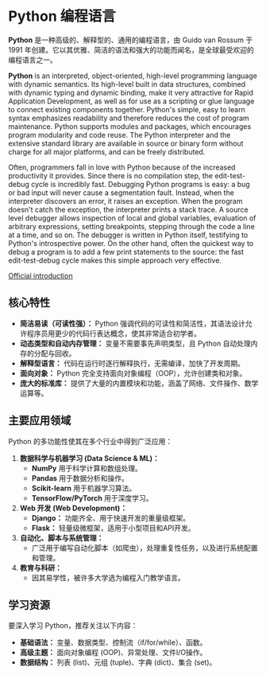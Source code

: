 # Python 编程语言

**Python** 是一种高级的、解释型的、通用的编程语言，由 Guido van Rossum 于 1991 年创建。它以其优雅、简洁的语法和强大的功能而闻名，是全球最受欢迎的编程语言之一。

**Python** is an interpreted, object-oriented, high-level programming language with dynamic semantics. Its high-level built in data structures, combined with dynamic typing and dynamic binding, make it very attractive for Rapid Application Development, as well as for use as a scripting or glue language to connect existing components together. Python's simple, easy to learn syntax emphasizes readability and therefore reduces the cost of program maintenance. Python supports modules and packages, which encourages program modularity and code reuse. The Python interpreter and the extensive standard library are available in source or binary form without charge for all major platforms, and can be freely distributed.

Often, programmers fall in love with Python because of the increased productivity it provides. Since there is no compilation step, the edit-test-debug cycle is incredibly fast. Debugging Python programs is easy: a bug or bad input will never cause a segmentation fault. Instead, when the interpreter discovers an error, it raises an exception. When the program doesn't catch the exception, the interpreter prints a stack trace. A source level debugger allows inspection of local and global variables, evaluation of arbitrary expressions, setting breakpoints, stepping through the code a line at a time, and so on. The debugger is written in Python itself, testifying to Python's introspective power. On the other hand, often the quickest way to debug a program is to add a few print
statements to the source: the fast edit-test-debug cycle makes this simple approach very effective.

[Official introduction](https://en.wikipedia.org/wiki/Python_(programming_language))

## 核心特性

* **简洁易读（可读性强）：** Python 强调代码的可读性和简洁性，其语法设计允许程序员用更少的代码行表达概念，使其非常适合初学者。
* **动态类型和自动内存管理：** 变量不需要事先声明类型，且 Python 自动处理内存的分配与回收。
* **解释型语言：** 代码在运行时逐行解释执行，无需编译，加快了开发周期。
* **面向对象：** Python 完全支持面向对象编程（OOP），允许创建类和对象。
* **庞大的标准库：** 提供了大量的内置模块和功能，涵盖了网络、文件操作、数学运算等。

## 主要应用领域

Python 的多功能性使其在多个行业中得到广泛应用：

1.  **数据科学与机器学习 (Data Science & ML)：**
    * **NumPy** 用于科学计算和数组处理。
    * **Pandas** 用于数据分析和操作。
    * **Scikit-learn** 用于机器学习算法。
    * **TensorFlow/PyTorch** 用于深度学习。
2.  **Web 开发 (Web Development)：**
    * **Django：** 功能齐全、用于快速开发的重量级框架。
    * **Flask：** 轻量级微框架，适用于小型项目和API开发。
3.  **自动化、脚本与系统管理：**
    * 广泛用于编写自动化脚本（如爬虫），处理重复性任务，以及进行系统配置和管理。
4.  **教育与科研：**
    * 因其易学性，被许多大学选为编程入门教学语言。

## 学习资源

要深入学习 Python，推荐关注以下内容：

* **基础语法：** 变量、数据类型、控制流（if/for/while）、函数。
* **高级主题：** 面向对象编程 (OOP)、异常处理、文件I/O操作。
* **数据结构：** 列表 (list)、元组 (tuple)、字典 (dict)、集合 (set)。

